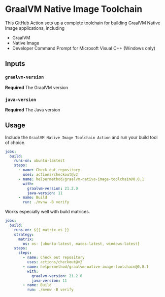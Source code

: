 # GraalVM Native Image Toolchain

This GitHub Action sets up a complete toolchain for building GraalVM Native Image applications, including

* GraalVM
* Native Image
* Developer Command Prompt for Microsoft Visual C++ (Windows only)
## Inputs

### `graalvm-version`

**Required** The GraalVM version

### `java-version`

**Required** The Java version

## Usage

Include the `GraalVM Native Image Toolchain Action` and run your build tool of choice.

```yml
jobs:
  build:
    runs-on: ubuntu-lastest
    steps:
      - name: Check out repository
        uses: actions/checkout@v2
      - name: helpermethod/graalvm-native-image-toolchain@0.0.1
        with:
          graalvm-version: 21.2.0
          java-version: 11
      - name: Build
        run: ./mvnw -B verify 
```

Works especially well with build matrices.

```yml
jobs:
  build:
    runs-on: ${{ matrix.os }}
    strategy:
      matrix:
        os: os: [ubuntu-latest, macos-latest, windows-latest]
    steps:
      steps:
        - name: Check out repository
          uses: actions/checkout@v2
        - name: helpermethod/graalvm-native-image-toolchain@0.0.1
          with:
            graalvm-version: 21.2.0
            java-version: 11
        - name: Build
          run: ./mvnw -B verify
```
